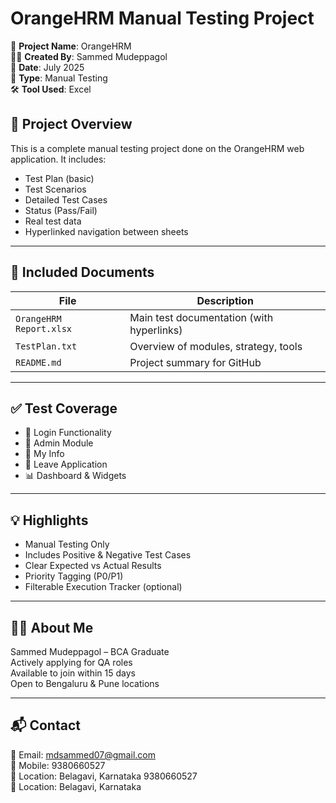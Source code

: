 # OrangeHRM Manual Testing Project

📁 **Project Name**: OrangeHRM  
🧑‍💻 **Created By**: Sammed Mudeppagol  
📅 **Date**: July 2025  
📍 **Type**: Manual Testing  
🛠 **Tool Used**: Excel

## 📌 Project Overview
This is a complete manual testing project done on the OrangeHRM web application. It includes:

- Test Plan (basic)
- Test Scenarios
- Detailed Test Cases
- Status (Pass/Fail)
- Real test data
- Hyperlinked navigation between sheets

---

## 📄 Included Documents

| File | Description |
|------|-------------|
| `OrangeHRM Report.xlsx` | Main test documentation (with hyperlinks) |
| `TestPlan.txt` | Overview of modules, strategy, tools |
| `README.md` | Project summary for GitHub |

---

## ✅ Test Coverage
- 🔐 Login Functionality
- 🧑 Admin Module
- 🧾 My Info
- 📅 Leave Application
- 📊 Dashboard & Widgets

---

## 💡 Highlights
- Manual Testing Only
- Includes Positive & Negative Test Cases
- Clear Expected vs Actual Results
- Priority Tagging (P0/P1)
- Filterable Execution Tracker (optional)

---

## 👨‍💻 About Me
Sammed Mudeppagol – BCA Graduate  
Actively applying for QA roles  
Available to join within 15 days  
Open to Bengaluru & Pune locations  

---

## 📬 Contact
📧 Email: mdsammed07@gmail.com  
📱 Mobile: 9380660527  
📍 Location: Belagavi, Karnataka
9380660527  
📍 Location: Belagavi, Karnataka